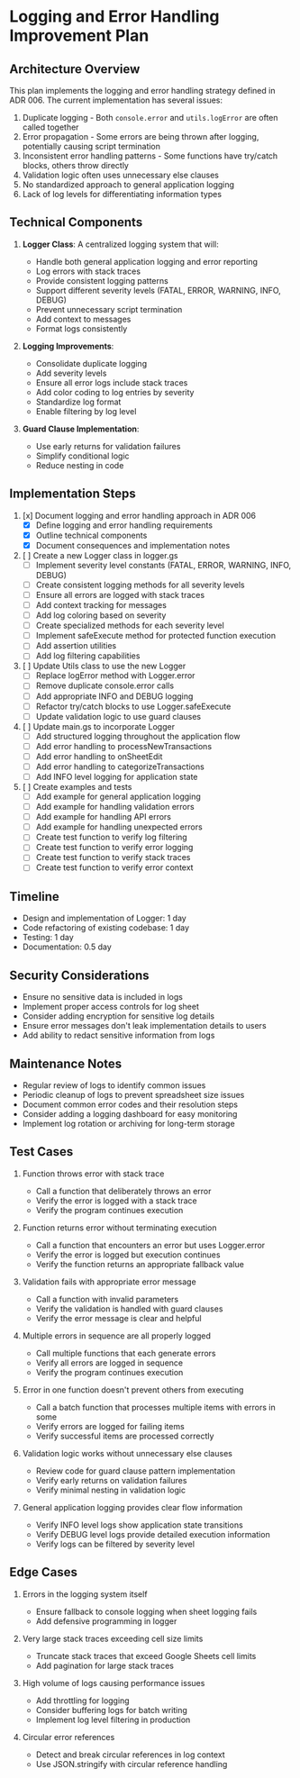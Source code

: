 # Logging and Error Handling Improvement Plan

## Architecture Overview
This plan implements the logging and error handling strategy defined in ADR 006. The current implementation has several issues:

1. Duplicate logging - Both `console.error` and `utils.logError` are often called together
2. Error propagation - Some errors are being thrown after logging, potentially causing script termination
3. Inconsistent error handling patterns - Some functions have try/catch blocks, others throw directly
4. Validation logic often uses unnecessary else clauses
5. No standardized approach to general application logging
6. Lack of log levels for differentiating information types

## Technical Components
1. **Logger Class**: A centralized logging system that will:
   - Handle both general application logging and error reporting
   - Log errors with stack traces
   - Provide consistent logging patterns
   - Support different severity levels (FATAL, ERROR, WARNING, INFO, DEBUG)
   - Prevent unnecessary script termination
   - Add context to messages
   - Format logs consistently

2. **Logging Improvements**:
   - Consolidate duplicate logging
   - Add severity levels
   - Ensure all error logs include stack traces
   - Add color coding to log entries by severity
   - Standardize log format
   - Enable filtering by log level

3. **Guard Clause Implementation**:
   - Use early returns for validation failures
   - Simplify conditional logic
   - Reduce nesting in code

## Implementation Steps

1. [x] Document logging and error handling approach in ADR 006
   - [x] Define logging and error handling requirements
   - [x] Outline technical components
   - [x] Document consequences and implementation notes

2. [ ] Create a new Logger class in logger.gs
   - [ ] Implement severity level constants (FATAL, ERROR, WARNING, INFO, DEBUG)
   - [ ] Create consistent logging methods for all severity levels
   - [ ] Ensure all errors are logged with stack traces
   - [ ] Add context tracking for messages
   - [ ] Add log coloring based on severity
   - [ ] Create specialized methods for each severity level
   - [ ] Implement safeExecute method for protected function execution
   - [ ] Add assertion utilities
   - [ ] Add log filtering capabilities

3. [ ] Update Utils class to use the new Logger
   - [ ] Replace logError method with Logger.error
   - [ ] Remove duplicate console.error calls
   - [ ] Add appropriate INFO and DEBUG logging
   - [ ] Refactor try/catch blocks to use Logger.safeExecute
   - [ ] Update validation logic to use guard clauses

4. [ ] Update main.gs to incorporate Logger
   - [ ] Add structured logging throughout the application flow
   - [ ] Add error handling to processNewTransactions
   - [ ] Add error handling to onSheetEdit
   - [ ] Add error handling to categorizeTransactions
   - [ ] Add INFO level logging for application state

5. [ ] Create examples and tests
   - [ ] Add example for general application logging
   - [ ] Add example for handling validation errors
   - [ ] Add example for handling API errors
   - [ ] Add example for handling unexpected errors
   - [ ] Create test function to verify log filtering
   - [ ] Create test function to verify error logging
   - [ ] Create test function to verify stack traces
   - [ ] Create test function to verify error context

## Timeline
- Design and implementation of Logger: 1 day
- Code refactoring of existing codebase: 1 day
- Testing: 1 day
- Documentation: 0.5 day

## Security Considerations
- Ensure no sensitive data is included in logs
- Implement proper access controls for log sheet
- Consider adding encryption for sensitive log details
- Ensure error messages don't leak implementation details to users
- Add ability to redact sensitive information from logs

## Maintenance Notes
- Regular review of logs to identify common issues
- Periodic cleanup of logs to prevent spreadsheet size issues
- Document common error codes and their resolution steps
- Consider adding a logging dashboard for easy monitoring
- Implement log rotation or archiving for long-term storage

## Test Cases
1. Function throws error with stack trace
   - Call a function that deliberately throws an error
   - Verify the error is logged with a stack trace
   - Verify the program continues execution

2. Function returns error without terminating execution
   - Call a function that encounters an error but uses Logger.error
   - Verify the error is logged but execution continues
   - Verify the function returns an appropriate fallback value

3. Validation fails with appropriate error message
   - Call a function with invalid parameters
   - Verify the validation is handled with guard clauses
   - Verify the error message is clear and helpful

4. Multiple errors in sequence are all properly logged
   - Call multiple functions that each generate errors
   - Verify all errors are logged in sequence
   - Verify the program continues execution

5. Error in one function doesn't prevent others from executing
   - Call a batch function that processes multiple items with errors in some
   - Verify errors are logged for failing items
   - Verify successful items are processed correctly

6. Validation logic works without unnecessary else clauses
   - Review code for guard clause pattern implementation
   - Verify early returns on validation failures
   - Verify minimal nesting in validation logic

7. General application logging provides clear flow information
   - Verify INFO level logs show application state transitions
   - Verify DEBUG level logs provide detailed execution information
   - Verify logs can be filtered by severity level

## Edge Cases
1. Errors in the logging system itself
   - Ensure fallback to console logging when sheet logging fails
   - Add defensive programming in logger

2. Very large stack traces exceeding cell size limits
   - Truncate stack traces that exceed Google Sheets cell limits
   - Add pagination for large stack traces

3. High volume of logs causing performance issues
   - Add throttling for logging
   - Consider buffering logs for batch writing
   - Implement log level filtering in production

4. Circular error references
   - Detect and break circular references in log context
   - Use JSON.stringify with circular reference handling 